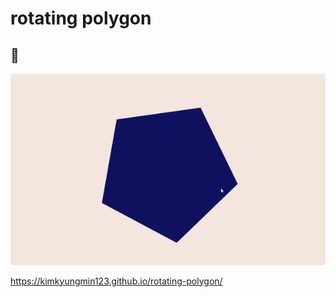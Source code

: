 # rotating polygon

## 👀

<img src="image/polygon.gif">

https://kimkyungmin123.github.io/rotating-polygon/
